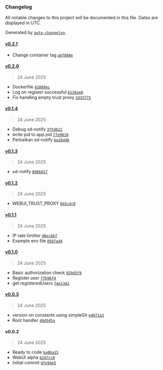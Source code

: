 ### Changelog

All notable changes to this project will be documented in this file. Dates are displayed in UTC.

Generated by [`auto-changelog`](https://github.com/CookPete/auto-changelog).

#### [v0.2.1](https://github.com/tektrans/ejabberd-admin-wrapper/compare/v0.2.0...v0.2.1)

- Change container tag [`abf888e`](https://github.com/tektrans/ejabberd-admin-wrapper/commit/abf888e148caf525ddcfd7d7c5c0b67850a7c92f)

#### [v0.2.0](https://github.com/tektrans/ejabberd-admin-wrapper/compare/v0.1.4...v0.2.0)

> 24 June 2025

- Dockerfile [`41089ec`](https://github.com/tektrans/ejabberd-admin-wrapper/commit/41089ec6b2187e64dcb74527b69cc5a32c31e9b3)
- Log on register successful [`6130ae0`](https://github.com/tektrans/ejabberd-admin-wrapper/commit/6130ae08cccde5c19c86511b61537a5646b72ca2)
- Fix handling empty trust proxy [`2d35775`](https://github.com/tektrans/ejabberd-admin-wrapper/commit/2d35775fa58725fb8117682115bedbc273c4fd43)

#### [v0.1.4](https://github.com/tektrans/ejabberd-admin-wrapper/compare/v0.1.3...v0.1.4)

> 24 June 2025

- Debug sd-notify [`3f5d622`](https://github.com/tektrans/ejabberd-admin-wrapper/commit/3f5d622afe46b03dc1fe57c77d5b8016e06133ad)
- write pid to app.pid [`77e9810`](https://github.com/tektrans/ejabberd-admin-wrapper/commit/77e9810d3d4cfc4cd0bbd5b35111b4f4b4052848)
- Perbaikan sd-notify [`ba28a96`](https://github.com/tektrans/ejabberd-admin-wrapper/commit/ba28a965afc59a43bf65d1886ae4f4c4de9e29f7)

#### [v0.1.3](https://github.com/tektrans/ejabberd-admin-wrapper/compare/v0.1.2...v0.1.3)

> 24 June 2025

- sd-notify [`896b817`](https://github.com/tektrans/ejabberd-admin-wrapper/commit/896b8173c5c4804c4aa672d778cad7071165e893)

#### [v0.1.2](https://github.com/tektrans/ejabberd-admin-wrapper/compare/v0.1.1...v0.1.2)

> 24 June 2025

- WEBUI_TRUST_PROXY [`6b5cdc0`](https://github.com/tektrans/ejabberd-admin-wrapper/commit/6b5cdc0fbfaaf3d668b474942a2b090951c64ea9)

#### [v0.1.1](https://github.com/tektrans/ejabberd-admin-wrapper/compare/v0.1.0...v0.1.1)

> 24 June 2025

- IP rate limitter [`d8ec6bf`](https://github.com/tektrans/ejabberd-admin-wrapper/commit/d8ec6bf005f5b4d2fa9d76e4aeae8eead2f0db50)
- Example env file [`056fad4`](https://github.com/tektrans/ejabberd-admin-wrapper/commit/056fad475fefcc7f3c494ff3e618aaa9c9845c5d)

#### [v0.1.0](https://github.com/tektrans/ejabberd-admin-wrapper/compare/v0.0.3...v0.1.0)

> 24 June 2025

- Basic authorization check [`929d5f9`](https://github.com/tektrans/ejabberd-admin-wrapper/commit/929d5f95bae12fbcb63d3e2ace0e41b546c6a9e1)
- Register user [`ffb96f4`](https://github.com/tektrans/ejabberd-admin-wrapper/commit/ffb96f48dc3da2a8013b6b6f26ffd17ebfd01c93)
- get registeredUsers [`f4e1342`](https://github.com/tektrans/ejabberd-admin-wrapper/commit/f4e1342ce8e208a17836439967f0ffdadb6307c8)

#### [v0.0.3](https://github.com/tektrans/ejabberd-admin-wrapper/compare/v0.0.2...v0.0.3)

> 24 June 2025

- version on constants using simpleGit [`e46f1a3`](https://github.com/tektrans/ejabberd-admin-wrapper/commit/e46f1a3eee5b8513a4d3a6402ecc807854aaf598)
- Root handler [`49d5d5a`](https://github.com/tektrans/ejabberd-admin-wrapper/commit/49d5d5a747b75aafff29a198a15a18dcc41d86ed)

#### v0.0.2

> 24 June 2025

- Ready to code [`ba06a15`](https://github.com/tektrans/ejabberd-admin-wrapper/commit/ba06a15734f9d713e0d3b1ccea359e579ef54fc6)
- WebUI alpha [`b247cc8`](https://github.com/tektrans/ejabberd-admin-wrapper/commit/b247cc8c5295ebfd7a4641c77e11b11147bc5f4c)
- Initial commit [`dfe94e5`](https://github.com/tektrans/ejabberd-admin-wrapper/commit/dfe94e5d4e0a71d3e637272287e2edc62fa21ea2)
